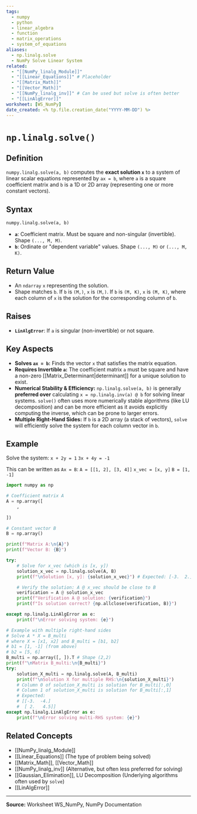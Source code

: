 ```yaml
---
tags:
  - numpy
  - python
  - linear_algebra
  - function
  - matrix_operations
  - system_of_equations
aliases:
  - np.linalg.solve
  - NumPy Solve Linear System
related:
  - "[[NumPy_linalg_Module]]"
  - "[[Linear_Equations]]" # Placeholder
  - "[[Matrix_Math]]"
  - "[[Vector_Math]]"
  - "[[NumPy_linalg_inv]]" # Can be used but solve is often better
  - "[[LinAlgError]]"
worksheet: [WS_NumPy]
date_created: <% tp.file.creation_date("YYYY-MM-DD") %>
---
```

# `np.linalg.solve()`

## Definition

`numpy.linalg.solve(a, b)` computes the **exact solution `x`** to a system of linear scalar equations represented by `ax = b`, where `a` is a square coefficient matrix and `b` is a 1D or 2D array (representing one or more constant vectors).

## Syntax

```python
numpy.linalg.solve(a, b)
```

- **`a`**: Coefficient matrix. Must be square and non-singular (invertible). Shape `(..., M, M)`.
- **`b`**: Ordinate or "dependent variable" values. Shape `(..., M)` or `(..., M, K)`.

## Return Value

-   An `ndarray` `x` representing the solution.
-   Shape matches `b`. If `b` is `(M,)`, `x` is `(M,)`. If `b` is `(M, K)`, `x` is `(M, K)`, where each column of `x` is the solution for the corresponding column of `b`.

## Raises

-   **`LinAlgError`**: If `a` is singular (non-invertible) or not square.

## Key Aspects

- **Solves `ax = b`:** Finds the vector `x` that satisfies the matrix equation.
- **Requires Invertible `a`:** The coefficient matrix `a` must be square and have a non-zero [[Matrix_Determinant|determinant]] for a unique solution to exist.
- **Numerical Stability & Efficiency:** `np.linalg.solve(a, b)` is generally **preferred over** calculating `x = np.linalg.inv(a) @ b` for solving linear systems. `solve()` often uses more numerically stable algorithms (like LU decomposition) and can be more efficient as it avoids explicitly computing the inverse, which can be prone to larger errors.
- **Multiple Right-Hand Sides:** If `b` is a 2D array (a stack of vectors), `solve` will efficiently solve the system for each column vector in `b`.

## Example

Solve the system:
`x + 2y = 1`
`3x + 4y = -1`

This can be written as `Ax = B`:
`A = [[1, 2], [3, 4]]`
`x_vec = [x, y]`
`B = [1, -1]`

```python
import numpy as np

# Coefficient matrix A
A = np.array([
    ,
    
])

# Constant vector B
B = np.array()

print(f"Matrix A:\n{A}")
print(f"Vector B: {B}")

try:
    # Solve for x_vec (which is [x, y])
    solution_x_vec = np.linalg.solve(A, B)
    print(f"\nSolution [x, y]: {solution_x_vec}") # Expected: [-3.  2.]

    # Verify the solution: A @ x_vec should be close to B
    verification = A @ solution_x_vec
    print(f"Verification A @ solution: {verification}")
    print(f"Is solution correct? {np.allclose(verification, B)}")

except np.linalg.LinAlgError as e:
    print(f"\nError solving system: {e}")

# Example with multiple right-hand sides
# Solve A * X = B_multi
# where X = [x1, x2] and B_multi = [b1, b2]
# b1 = [1, -1] (from above)
# b2 = [5, 6]
B_multi = np.array([, ]).T # Shape (2,2)
print(f"\nMatrix B_multi:\n{B_multi}")
try:
    solution_X_multi = np.linalg.solve(A, B_multi)
    print(f"\nSolution X for multiple RHS:\n{solution_X_multi}")
    # Column 0 of solution_X_multi is solution for B_multi[:,0]
    # Column 1 of solution_X_multi is solution for B_multi[:,1]
    # Expected:
    # [[-3.  -4.]
    #  [ 2.   4.5]]
except np.linalg.LinAlgError as e:
    print(f"\nError solving multi-RHS system: {e}")
```

## Related Concepts
- [[NumPy_linalg_Module]]
- [[Linear_Equations]] (The type of problem being solved)
- [[Matrix_Math]], [[Vector_Math]]
- [[NumPy_linalg_inv]] (Alternative, but often less preferred for solving)
- [[Gaussian_Elimination]], LU Decomposition (Underlying algorithms often used by `solve`)
- [[LinAlgError]]

---
**Source:** Worksheet WS_NumPy, NumPy Documentation